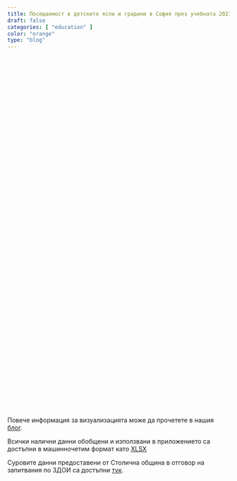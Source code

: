```yaml
---
title: Посещаемост в детските ясли и градини в София през учебната 2021/2022 година
draft: false
categories: [ "education" ]
color: "orange"
type: "blog"
---
```

<body onload="initViz();">
    <div id="vizContainer" style="width:100%; min-width: 600px; height:800px;" class="mx-auto"></div>
    <div class="mt-5">
        <p>
            Повече информация за визуализацията може да прочетете в нашия <a href="https://data-for-good.bg/blog/sofia-kindergartens-2021-2022">блог</a>.
        </p>
        <p>
            Всички налични данни обобщени и използвани в приложението са достъпни в машинночетим формат като
            <a href="https://docs.google.com/spreadsheets/d/1dKUV7q9GlrIgsWbw6DNhkjjFFjY-aNnDOtEcM7ZC4Gk/export?format=xlsx">XLSX</a>
        </p>
        <p>
            Суровите данни предоставени от Столична община в отговор на запитвания по ЗДОИ са достъпни <a href="https://drive.google.com/drive/folders/1jQDSzg3rYrBJ6kXaqHGMOQdr76l0yRC7?usp=sharing">тук</a>.
        </p>
    </div>
    <script type="text/javascript" src="https://public.tableau.com/javascripts/api/tableau-2.min.js"></script>
    <script type="text/javascript">
        function initViz() {
            var containerDiv = document.getElementById("vizContainer"),
                url = "https://public.tableau.com/views/SofiaKindergartens20212022/SofiaKindergartens",
                options = {
                    hideTabs: true,
                    onFirstInteractive: function () {
                        console.log("Run this code when the viz has finished loading.");
                    }
                };
            var viz = new tableau.Viz(containerDiv, url, options);
            // Create a viz object and embed it in the container div.
        }
    </script>
</body>